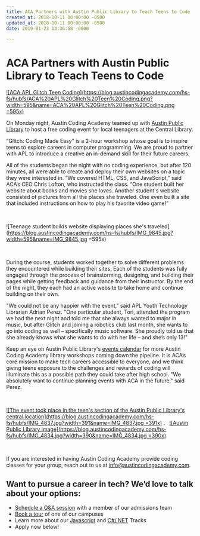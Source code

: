 ```yaml
---
title: ACA Partners with Austin Public Library to Teach Teens to Code
created_at: 2018-10-11 00:00:00 -0500
updated_at: 2018-10-11 00:00:00 -0500
date: 2019-01-23 13:36:58 -0600

---
```

# ACA Partners with Austin Public Library to Teach Teens to Code

[![ACA APL Glitch Teen Coding](https://blog.austincodingacademy.com/hs-fs/hubfs/ACA%20APL%20Glitch%20Teen%20Coding.png?width=595&name=ACA%20APL%20Glitch%20Teen%20Coding.png =595x)](http://library.austintexas.gov/) 

On Monday night, Austin Coding Academy teamed up with [Austin Public Library](http://library.austintexas.gov/) to host a free coding event for local teenagers at the Central Library.

“Glitch: Coding Made Easy" is a 2-hour workshop whose goal is to inspire teens to explore careers in computer programming. We are proud to partner with APL to introduce a creative an in-demand skill for their future careers.

All of the students began the night with no coding experience, but after 120 minutes, all were able to create and deploy their own websites on a topic they were interested in. “We covered HTML, CSS, and JavaScript,” said ACA’s CEO Chris Lofton, who instructed the class. “One student built her website about books and movies she loves. Another student's website consisted of pictures from all the places she traveled. One even built a site that included instructions on how to play his favorite video game!”

 

![Teenage student builds website displaying places she's traveled](https://blog.austincodingacademy.com/hs-fs/hubfs/IMG_9845.jpg?width=595&name=IMG_9845.jpg =595x)

 

During the course, students worked together to solve different problems they encountered while building their sites. Each of the students was fully engaged through the process of brainstorming, designing, and building their pages while getting feedback and guidance from their instructor. By the end of the night, they each had an active website to take home and continue building on their own.

"We could not be any happier with the event," said APL Youth Technology Librarian Adrian Perez. "One particular student, Tori, attended the program we had the next night and told me that she always wanted to major in music, but after Glitch and joining a robotics club last month, she wants to go into coding as well – specifically music software. She proudly told us that she already knows what she wants to do with her life – and she’s only 13!"

Keep an eye on Austin Public Library's [events calendar](https://library.austintexas.gov/events/calendar?loc=3939) for more Austin Coding Academy library workshops coming down the pipeline. It is ACA’s core mission to make tech careers accessible to everyone, and we think giving teens exposure to the challenges and rewards of coding will illuminate this as a possible path they could take after high school. "We absolutely want to continue planning events with ACA in the future," said Perez.

 

[![The event took place in the teen's section of the Austin Public Library's central location](https://blog.austincodingacademy.com/hs-fs/hubfs/IMG_4837.jpg?width=391&name=IMG_4837.jpg =391x)](https://library.austintexas.gov/events/search) .   [![Austin Public Library image](https://blog.austincodingacademy.com/hs-fs/hubfs/IMG_4834.jpg?width=390&name=IMG_4834.jpg =390x)](http://library.austintexas.gov/central-library) 

 

If you are interested in having Austin Coding Academy provide coding classes for your group, reach out to us at info@austincodingacademy.com.

## Want to pursue a career in tech? We’d love to talk about your options:

* [Schedule a Q&A session](https://acaappointment.acuityscheduling.com/schedule.php?appointmentType=1406673) with a member of our admissions team
* [Book a tour](https://info.austincodingacademy.com/schedule-a-tour) of one of our campuses
* Learn more about our [Javascript](https://austincodingacademy.com/javascript/#our-program) and [C#/.NET](https://austincodingacademy.com/csharp/) Tracks
* Apply now below!